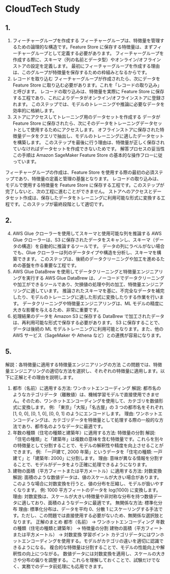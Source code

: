 # CloudTech Study

## 1.

1. フィーチャーグループを作成する
   フィーチャーグループは、特徴量を管理するための論理的な構造です。Feature Store に保存する特徴量は、まずフィーチャーグループとして定義する必要があります。
   フィーチャーグループを作成する際に、スキーマ（列の名前とデータ型）やオンライン/オフラインストアの設定を定義します。
   最初にフィーチャーグループを作成する理由は、このグループが特徴量を保存するための枠組みとなるからです。
2. レコードを取り込む
   フィーチャーグループが作成されたら、次にデータを Feature Store に取り込む必要があります。これを「レコードの取り込み」と呼びます。
   レコードの取り込みは、特徴量を実際に Feature Store に保存する工程であり、これによりデータがオンライン/オフラインストアに登録されます。
   このステップでは、モデルのトレーニングや推論に必要なデータを効率的に格納します。
3. ストアにアクセスしてトレーニング用のデータセットを作成する
   データが Feature Store に保存されたら、次にそのデータをトレーニングデータセットとして使用するためにアクセスします。
   オフラインストアに保存された特徴量データをクエリで抽出し、モデルのトレーニングに適したデータセットを構築します。
   このステップを最後に行う理由は、特徴量が正しく保存されていなければデータセットを作成できないためです。
   解答プロセスの妥当性
   この手順は Amazon SageMaker Feature Store の基本的な操作フローに従っています。

フィーチャーグループの作成は、Feature Store を使用する際の最初の必須ステップであり、特徴量の定義と管理の基盤となります。
レコードの取り込みは、モデルで使用する特徴量を Feature Store に保存する工程です。このステップが完了しないと、次の工程に進むことができません。
ストアへのアクセスとデータセット作成は、保存したデータをトレーニングに利用可能な形式に変換する工程です。このステップが最終段階として適切です。

## 2.

4. AWS Glue クローラーを使用してスキーマと使用可能な列を推論する
   AWS Glue クローラーは、S3 に保存されたデータをスキャンし、スキーマ（データの構造）を自動的に推論するツールです。
   データの列にラベルがない場合でも、Glue クローラーは列のデータタイプや構造を分析し、スキーマを構築できます。
   このステップは、後続のデータクリーニングや加工を進めるための基盤を作る重要な工程です。
5. AWS Glue DataBrew を使用してデータクリーニングと特徴量エンジニアリングを実行する
   AWS Glue DataBrew は、ノーコードでデータクリーニングや加工ができるツールであり、欠損値の処理や列の加工、特徴量エンジニアリングに適しています。
   推論されたスキーマを基に、不完全なデータを補完したり、モデルのトレーニングに適した形式に変換したりする作業を行います。
   データクリーニングや特徴量エンジニアリングは、ML モデルの精度に大きな影響を与えるため、非常に重要です。
6. 処理結果のデータを Amazon S3 に保存する
   DataBrew で加工されたデータは、再利用可能な形式で保存する必要があります。
   S3 に保存することで、データは後続の ML モデルトレーニングに利用可能となります。また、他の AWS サービス（SageMaker や Athena など）との連携が容易になります。

## 5.

解説：各特徴量に適用する特徴量エンジニアリングの方法
この問題では、特徴量エンジニアリングの適切な方法を選択し、それぞれの特徴量に適用します。以下に正解とその理由を説明します。

1. 都市（名前）に適用する方法: ワンホットエンコーディング
   解説: 都市名のようなカテゴリデータ（離散値）は、機械学習モデルで直接使用できません。そのため、ワンホットエンコーディングを使用して、カテゴリを数値形式に変換します。
   例: 「東京」「大阪」「名古屋」の 3 つの都市名をそれぞれ [1, 0, 0], [0, 1, 0], [0, 0, 1] のようにエンコードします。
   理由: ワンホットエンコーディングは、カテゴリデータを特徴量として処理する際の一般的な方法であり、都市名のようなデータに最適です。
2. 年数の種類（住宅の種類と建築年）に適用する方法: 特徴量の分割
   解説: 「住宅の種類」と「建築年」は複数の意味を含む特徴量です。これらを別々の特徴量として分割することで、モデルの解釈性や精度を向上させることができます。
   例: 「一戸建て, 2000 年築」というデータを「住宅の種類: 一戸建て」と「建築年: 2000」に分割します。
   理由: 意味が異なる情報を分割することで、モデルがデータをより正確に処理できるようになります。
3. 建物の面積（平方フィートまたは平方メートル）に適用する方法: 対数変換
   解説: 面積のような数値データは、値のスケールが大きい場合があります。このような場合に対数変換を行うと、値の分布を圧縮し、モデルが扱いやすくなります。
   例: 1000 平方フィートのデータを log(1000) に変換します。
   理由: 対数変換は、スケールが大きい特徴量や非対称な分布を持つ数値データに適しており、面積のようなデータに最適です。
   無関係な方法: 標準化分布
   理由: 標準化分布は、データを平均 0、分散 1 にスケーリングする手法です。ただし、この問題では直接使用する必要がないため、無関係な選択肢となります。
   正解のまとめ
   都市（名前） → ワンホットエンコーディング
   年数の種類（住宅の種類と建築年） → 特徴量の分割
   建物の面積（平方フィートまたは平方メートル） → 対数変換
   学習ポイント
   カテゴリデータにはワンホットエンコーディングを使用する。モデルがカテゴリの違いを適切に認識できるようになる。
   複合的な特徴量は分割することで、モデルの性能向上や解釈性の向上につながる。
   数値データには対数変換を適用し、スケールの大きさや分布の偏りを調整する。
   これらを理解しておくことで、試験だけでなく、実務でのデータ前処理にも応用できます。
